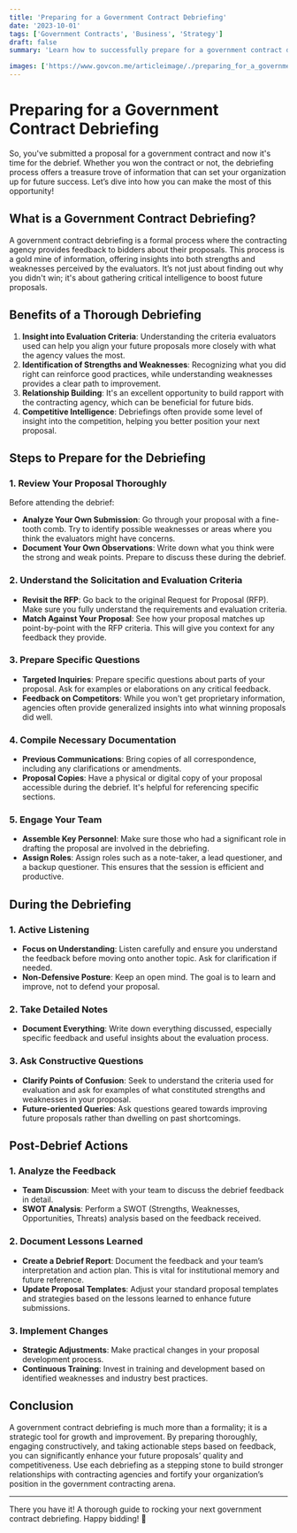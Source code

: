 ```yaml
---
title: 'Preparing for a Government Contract Debriefing'
date: '2023-10-01'
tags: ['Government Contracts', 'Business', 'Strategy']
draft: false
summary: 'Learn how to successfully prepare for a government contract debriefing with these essential tips and strategies to gain valuable insights and improve future proposals.'

images: ['https://www.govcon.me/articleimage/./preparing_for_a_government_contract_debriefing.webp']
---
```


# Preparing for a Government Contract Debriefing

So, you've submitted a proposal for a government contract and now it's time for the debrief. Whether you won the contract or not, the debriefing process offers a treasure trove of information that can set your organization up for future success. Let’s dive into how you can make the most of this opportunity!

## What is a Government Contract Debriefing?

A government contract debriefing is a formal process where the contracting agency provides feedback to bidders about their proposals. This process is a gold mine of information, offering insights into both strengths and weaknesses perceived by the evaluators. It’s not just about finding out why you didn't win; it's about gathering critical intelligence to boost future proposals.

## Benefits of a Thorough Debriefing

1. **Insight into Evaluation Criteria**: Understanding the criteria evaluators used can help you align your future proposals more closely with what the agency values the most.
2. **Identification of Strengths and Weaknesses**: Recognizing what you did right can reinforce good practices, while understanding weaknesses provides a clear path to improvement.
3. **Relationship Building**: It's an excellent opportunity to build rapport with the contracting agency, which can be beneficial for future bids.
4. **Competitive Intelligence**: Debriefings often provide some level of insight into the competition, helping you better position your next proposal.

## Steps to Prepare for the Debriefing

### 1. **Review Your Proposal Thoroughly**

Before attending the debrief:

- **Analyze Your Own Submission**: Go through your proposal with a fine-tooth comb. Try to identify possible weaknesses or areas where you think the evaluators might have concerns.
- **Document Your Own Observations**: Write down what you think were the strong and weak points. Prepare to discuss these during the debrief.

### 2. **Understand the Solicitation and Evaluation Criteria**

- **Revisit the RFP**: Go back to the original Request for Proposal (RFP). Make sure you fully understand the requirements and evaluation criteria.
- **Match Against Your Proposal**: See how your proposal matches up point-by-point with the RFP criteria. This will give you context for any feedback they provide.

### 3. **Prepare Specific Questions**

- **Targeted Inquiries**: Prepare specific questions about parts of your proposal. Ask for examples or elaborations on any critical feedback.
- **Feedback on Competitors**: While you won't get proprietary information, agencies often provide generalized insights into what winning proposals did well.

### 4. **Compile Necessary Documentation**

- **Previous Communications**: Bring copies of all correspondence, including any clarifications or amendments.
- **Proposal Copies**: Have a physical or digital copy of your proposal accessible during the debrief. It's helpful for referencing specific sections.

### 5. **Engage Your Team**

- **Assemble Key Personnel**: Make sure those who had a significant role in drafting the proposal are involved in the debriefing.
- **Assign Roles**: Assign roles such as a note-taker, a lead questioner, and a backup questioner. This ensures that the session is efficient and productive.

## During the Debriefing

### 1. **Active Listening**

- **Focus on Understanding**: Listen carefully and ensure you understand the feedback before moving onto another topic. Ask for clarification if needed.
- **Non-Defensive Posture**: Keep an open mind. The goal is to learn and improve, not to defend your proposal.

### 2. **Take Detailed Notes**

- **Document Everything**: Write down everything discussed, especially specific feedback and useful insights about the evaluation process.

### 3. **Ask Constructive Questions**

- **Clarify Points of Confusion**: Seek to understand the criteria used for evaluation and ask for examples of what constituted strengths and weaknesses in your proposal.
- **Future-oriented Queries**: Ask questions geared towards improving future proposals rather than dwelling on past shortcomings.

## Post-Debrief Actions

### 1. **Analyze the Feedback**

- **Team Discussion**: Meet with your team to discuss the debrief feedback in detail.
- **SWOT Analysis**: Perform a SWOT (Strengths, Weaknesses, Opportunities, Threats) analysis based on the feedback received.

### 2. **Document Lessons Learned**

- **Create a Debrief Report**: Document the feedback and your team’s interpretation and action plan. This is vital for institutional memory and future reference.
- **Update Proposal Templates**: Adjust your standard proposal templates and strategies based on the lessons learned to enhance future submissions.

### 3. **Implement Changes**

- **Strategic Adjustments**: Make practical changes in your proposal development process.
- **Continuous Training**: Invest in training and development based on identified weaknesses and industry best practices.

## Conclusion

A government contract debriefing is much more than a formality; it is a strategic tool for growth and improvement. By preparing thoroughly, engaging constructively, and taking actionable steps based on feedback, you can significantly enhance your future proposals’ quality and competitiveness. Use each debriefing as a stepping stone to build stronger relationships with contracting agencies and fortify your organization’s position in the government contracting arena.

---

There you have it! A thorough guide to rocking your next government contract debriefing. Happy bidding! 🚀